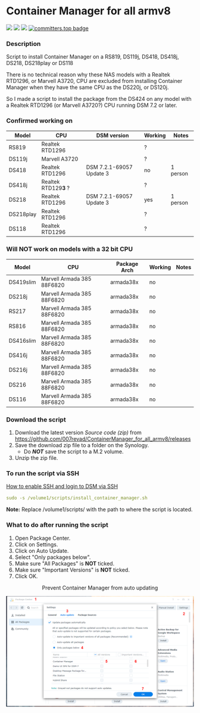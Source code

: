 # Container Manager for all armv8

<a href="https://github.com/007revad/ContainerManager_for_all_armv8/releases"><img src="https://img.shields.io/github/release/007revad/ContainerManager_for_all_armv8.svg"></a>
<a href="https://hits.seeyoufarm.com"><img src="https://hits.seeyoufarm.com/api/count/incr/badge.svg?url=https%3A%2F%2Fgithub.com%2F007revad%2FContainerManager_for_all_armv8&count_bg=%2379C83D&title_bg=%23555555&icon=&icon_color=%23E7E7E7&title=views&edge_flat=false"/></a>
[![](https://img.shields.io/static/v1?label=Sponsor&message=%E2%9D%A4&logo=GitHub&color=%23fe8e86)](https://github.com/sponsors/007revad)
[![committers.top badge](https://user-badge.committers.top/australia/007revad.svg)](https://user-badge.committers.top/australia/007revad)

### Description

Script to install Container Manager on a RS819, DS119j, DS418, DS418j, DS218, DS218play or DS118

There is no technical reason why these NAS models with a Realtek RTD1296, or Marvell A3720, CPU are excluded from installing Container Manager when they have the same CPU as the DS220j, or DS120j.

So I made a script to install the package from the DS424 on any model with a Realtek RTD1296 (or Marvell A3720?) CPU running DSM 7.2 or later.

### Confirmed working on

| Model      | CPU | DSM version              | Working | Notes |
| ---------- |-----|--------------------------|---------|-------|
| RS819      | Realtek RTD1296 |  | ? |  |
| DS119j     | Marvell A3720 |  | ? |  |
| DS418      | Realtek RTD1296 | DSM 7.2.1-69057 Update 3 | no | 1 person |
| DS418j     | Realtek RTD129**3** ? |  | ? |  |
| DS218      | Realtek RTD1296 | DSM 7.2.1-69057 Update 3 | yes | 1 person |
| DS218play  | Realtek RTD1296 |  | ? |  |
| DS118      | Realtek RTD1296 |  | ? |  |

### Will NOT work on models with a 32 bit CPU

| Model      | CPU | Package Arch | Working | Notes |
| ---------- |-----|--------------|---------|-------|
| DS419slim  | Marvell Armada 385 88F6820 | armada38x | no |  |
| DS218j     | Marvell Armada 385 88F6820 | armada38x | no |  |
| RS217      | Marvell Armada 385 88F6820 | armada38x | no |  |
| RS816      | Marvell Armada 385 88F6820 | armada38x | no |  |
| DS416slim  | Marvell Armada 385 88F6820 | armada38x | no |  |
| DS416j     | Marvell Armada 385 88F6820 | armada38x | no |  |
| DS216j     | Marvell Armada 385 88F6820 | armada38x | no |  |
| DS216      | Marvell Armada 385 88F6820 | armada38x | no |  |
| DS116      | Marvell Armada 385 88F6820 | armada38x | no |  |

### Download the script

1. Download the latest version _Source code (zip)_ from https://github.com/007revad/ContainerManager_for_all_armv8/releases
2. Save the download zip file to a folder on the Synology.
    - Do ***NOT*** save the script to a M.2 volume.
3. Unzip the zip file.

### To run the script via SSH

[How to enable SSH and login to DSM via SSH](https://kb.synology.com/en-global/DSM/tutorial/How_to_login_to_DSM_with_root_permission_via_SSH_Telnet)

```YAML
sudo -s /volume1/scripts/install_container_manager.sh
```

**Note:** Replace /volume1/scripts/ with the path to where the script is located.
### What to do after running the script

1. Open Package Center.
2. Click on Settings.
3. Click on Auto Update.
4. Select "Only packages below".
5. Make sure "All Packages" is **NOT** ticked.
6. Make sure "Important Versions" is **NOT** ticked.
7. Click OK.

<p align="center">Prevent Container Manager from auto updating</p>
<p align="center"><img src="/images/disable_auto_updates.png"></p>
